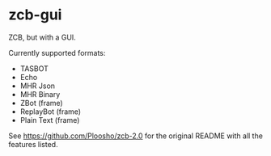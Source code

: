 # zcb-gui
ZCB, but with a GUI.

Currently supported formats:
- TASBOT
- Echo
- MHR Json
- MHR Binary
- ZBot (frame)
- ReplayBot (frame)
- Plain Text (frame)

See https://github.com/Ploosho/zcb-2.0 for the original README with all the features listed.
